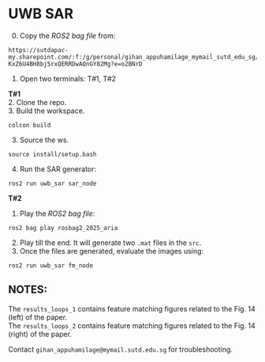 # UWB SAR   

0. Copy the _ROS2 bag file_ from:
```
https://sutdapac-my.sharepoint.com/:f:/g/personal/gihan_appuhamilage_mymail_sutd_edu_sg/EkzMG0b83f1Ni5dh-KxZ6U4BH8bj5rxQERRDwAQnGY82Mg?e=o2BNrD
```
1. Open two terminals: T#1, T#2

**T#1**  
2. Clone the repo.  
3. Build the workspace.  
```
colcon build
```
3. Source the ws.
```
source install/setup.bash
```
4. Run the SAR generator:
```
ros2 run uwb_sar sar_node
```
**T#2**  
1. Play the _ROS2 bag file_:
```
ros2 bag play rosbag2_2025_aria
```
2. Play till the end. It will generate two `.mat` files in the `src`.  
3. Once the files are generated, evaluate the images using:
```
ros2 run uwb_sar fm_node
```


## NOTES:  

The `results_loops_1` contains feature matching figures related to the Fig. 14 (left) of the paper.  
The `results_loops_2` contains feature matching figures related to the Fig. 14 (right) of the paper.  

Contact `gihan_appuhamilage@mymail.sutd.edu.sg` for troubleshooting.
